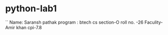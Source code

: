 # python-lab1
``
Name: Saransh pathak
program : btech cs
section-O
roll no. -26
Faculity- Amir khan
cpi-7.8
```
